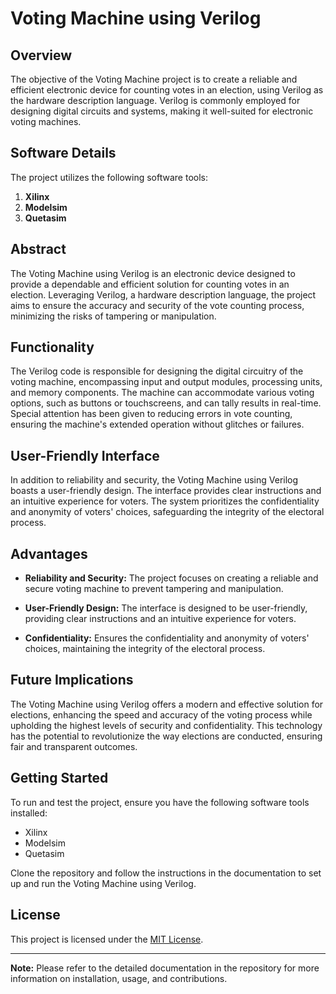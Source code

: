 # Voting Machine using Verilog

## Overview

The objective of the Voting Machine project is to create a reliable and efficient electronic device for counting votes in an election, using Verilog as the hardware description language. Verilog is commonly employed for designing digital circuits and systems, making it well-suited for electronic voting machines.

## Software Details

The project utilizes the following software tools:

1. **Xilinx**
2. **Modelsim**
3. **Quetasim**

## Abstract

The Voting Machine using Verilog is an electronic device designed to provide a dependable and efficient solution for counting votes in an election. Leveraging Verilog, a hardware description language, the project aims to ensure the accuracy and security of the vote counting process, minimizing the risks of tampering or manipulation.

## Functionality

The Verilog code is responsible for designing the digital circuitry of the voting machine, encompassing input and output modules, processing units, and memory components. The machine can accommodate various voting options, such as buttons or touchscreens, and can tally results in real-time. Special attention has been given to reducing errors in vote counting, ensuring the machine's extended operation without glitches or failures.

## User-Friendly Interface

In addition to reliability and security, the Voting Machine using Verilog boasts a user-friendly design. The interface provides clear instructions and an intuitive experience for voters. The system prioritizes the confidentiality and anonymity of voters' choices, safeguarding the integrity of the electoral process.

## Advantages

- **Reliability and Security:** The project focuses on creating a reliable and secure voting machine to prevent tampering and manipulation.
  
- **User-Friendly Design:** The interface is designed to be user-friendly, providing clear instructions and an intuitive experience for voters.

- **Confidentiality:** Ensures the confidentiality and anonymity of voters' choices, maintaining the integrity of the electoral process.

## Future Implications

The Voting Machine using Verilog offers a modern and effective solution for elections, enhancing the speed and accuracy of the voting process while upholding the highest levels of security and confidentiality. This technology has the potential to revolutionize the way elections are conducted, ensuring fair and transparent outcomes.

## Getting Started

To run and test the project, ensure you have the following software tools installed:

- Xilinx
- Modelsim
- Quetasim

Clone the repository and follow the instructions in the documentation to set up and run the Voting Machine using Verilog.

## License

This project is licensed under the [MIT License](LICENSE).

---

**Note:** Please refer to the detailed documentation in the repository for more information on installation, usage, and contributions.
